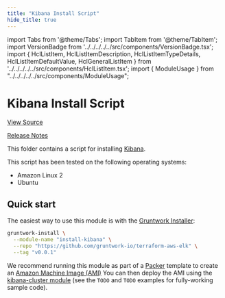 ```yaml
---
title: "Kibana Install Script"
hide_title: true
---
```


import Tabs from '@theme/Tabs';
import TabItem from '@theme/TabItem';
import VersionBadge from '../../../../../src/components/VersionBadge.tsx';
import { HclListItem, HclListItemDescription, HclListItemTypeDetails, HclListItemDefaultValue, HclGeneralListItem } from '../../../../../src/components/HclListItem.tsx';
import { ModuleUsage } from "../../../../../src/components/ModuleUsage";

<VersionBadge repoTitle="ELK AWS Module" version="0.11.1" />

# Kibana Install Script

<a href="https://github.com/gruntwork-io/terraform-aws-elk/tree/master/modules/install-kibana" className="link-button" title="View the source code for this module in GitHub.">View Source</a>

<a href="https://github.com/gruntwork-io/terraform-aws-elk/releases?q=" className="link-button" title="Release notes for only the service catalog versions which impacted this service.">Release Notes</a>

This folder contains a script for installing [Kibana](https://www.elastic.co/products/kibana).

This script has been tested on the following operating systems:

*   Amazon Linux 2
*   Ubuntu

## Quick start

The easiest way to use this module is with the [Gruntwork Installer](https://github.com/gruntwork-io/gruntwork-installer):

```bash
gruntwork-install \
  --module-name "install-kibana" \
  --repo "https://github.com/gruntwork-io/terraform-aws-elk" \
  --tag "v0.0.1"
```

We recommend running this module as part of a [Packer](https://www.packer.io/) template to create an [Amazon Machine
Image (AMI)](http://docs.aws.amazon.com/AWSEC2/latest/UserGuide/AMIs.html)
You can then deploy the AMI using the [kibana-cluster module](https://github.com/gruntwork-io/terraform-aws-elk/tree/master/modules/kibana-cluster) (see the
`TODO` and `TODO` examples for fully-working sample code).


<!-- ##DOCS-SOURCER-START
{
  "originalSources": [
    "https://github.com/gruntwork-io/terraform-aws-elk/tree/master/modules/install-kibana/readme.md",
    "https://github.com/gruntwork-io/terraform-aws-elk/tree/master/modules/install-kibana/variables.tf",
    "https://github.com/gruntwork-io/terraform-aws-elk/tree/master/modules/install-kibana/outputs.tf"
  ],
  "sourcePlugin": "module-catalog-api",
  "hash": "a93820f6d175cd03831801694dcf56ea"
}
##DOCS-SOURCER-END -->
